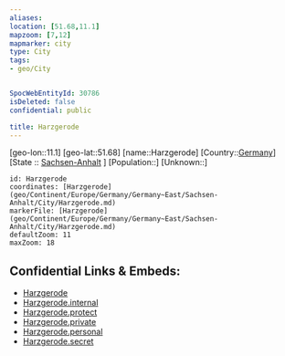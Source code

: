 ```yaml
---
aliases: 
location: [51.68,11.1]
mapzoom: [7,12] 
mapmarker: city 
type: City
tags:
- geo/City


SpocWebEntityId: 30786
isDeleted: false
confidential: public

title: Harzgerode
---
```

[geo-lon::11.1]
[geo-lat::51.68]
[name::Harzgerode]
[Country::[Germany](geo/Continent/Europe/Germany.md)]
[State :: [Sachsen-Anhalt](geo/Continent/Europe/Germany/Germany~East/Sachsen-Anhalt.md) ]
[Population::]
[Unknown::]


```leaflet
id: Harzgerode
coordinates: [Harzgerode](geo/Continent/Europe/Germany/Germany~East/Sachsen-Anhalt/City/Harzgerode.md)
markerFile: [Harzgerode](geo/Continent/Europe/Germany/Germany~East/Sachsen-Anhalt/City/Harzgerode.md)
defaultZoom: 11 
maxZoom: 18
```


## Confidential Links & Embeds: 
- [Harzgerode](../../../../../../../../_public/geo/Continent/Europe/Germany/Germany~East/Sachsen-Anhalt/City/Harzgerode.md) 
- [Harzgerode.internal](../../../../../../../../_internal/geo/Continent/Europe/Germany/Germany~East/Sachsen-Anhalt/City/Harzgerode.internal.md) 
- [Harzgerode.protect](../../../../../../../../_protect/geo/Continent/Europe/Germany/Germany~East/Sachsen-Anhalt/City/Harzgerode.protect.md) 
- [Harzgerode.private](../../../../../../../../_private/geo/Continent/Europe/Germany/Germany~East/Sachsen-Anhalt/City/Harzgerode.private.md) 
- [Harzgerode.personal](../../../../../../../../_personal/geo/Continent/Europe/Germany/Germany~East/Sachsen-Anhalt/City/Harzgerode.personal.md) 
- [Harzgerode.secret](../../../../../../../../_secret/geo/Continent/Europe/Germany/Germany~East/Sachsen-Anhalt/City/Harzgerode.secret.md) 

